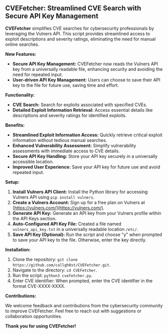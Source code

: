 ## CVEFetcher: Streamlined CVE Search with Secure API Key Management

**CVEFetcher** simplifies CVE searches for cybersecurity professionals by leveraging the Vulners API. This script provides streamlined access to exploit descriptions and severity ratings, eliminating the need for manual online searches.

**New Features:**

* **Secure API Key Management:** CVEFetcher now reads the Vulners API key from a universally readable file, enhancing security and avoiding the need for repeated input.
* **User-driven API Key Management:** Users can choose to save their API key to the file for future use, saving time and effort.

**Functionality:**

* **CVE Search:** Search for exploits associated with specified CVEs.
* **Detailed Exploit Information Retrieval:** Access essential details like descriptions and severity ratings for identified exploits.

**Benefits:**

* **Streamlined Exploit Information Access:** Quickly retrieve critical exploit information without tedious manual searches.
* **Enhanced Vulnerability Assessment:** Simplify vulnerability assessments with immediate access to CVE details.
* **Secure API Key Handling:** Store your API key securely in a universally accessible location.
* **Improved User Experience:** Save your API key for future use and avoid repeated input.

**Setup:**
1. **Install Vulners API Client:** Install the Python library for accessing Vulners API using `pip install vulners`.
2. **Create a Vulners Account:** Sign up for a free plan on Vulners at [https://vulners.com/](https://vulners.com/).
3. **Generate API Key:** Generate an API key from your Vulners profile within the API Keys section.
4. **Auto-Configured API Key File:** Created a file named `vulners_api_key.txt` in a universally readable location `/etc/`.
5. **Save API Key (Optional):** Run the script and choose "y" when prompted to save your API key to the file. Otherwise, enter the key directly.

**Installation:**

1. Clone the repository: `git clone https://github.com/callgh0st/CVEFetcher.git`.
2. Navigate to the directory: `cd CVEFetcher`.
3. Run the script: `python3 cvefetcher.py`.
4. Enter CVE identifier: When prompted, enter the CVE identifier in the format CVE-XXXX-XXXX.

**Contributions:**

We welcome feedback and contributions from the cybersecurity community to improve CVEFetcher. Feel free to reach out with suggestions or collaboration opportunities.

**Thank you for using CVEFetcher!**
